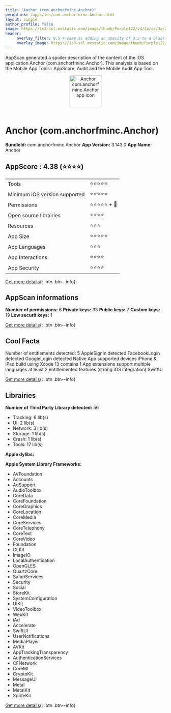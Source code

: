 ```yaml
---
title: "Anchor (com.anchorfminc.Anchor)"
permalink: /apps/ios/com.anchorfminc.Anchor.html
layout: single
author_profile: false
image: https://is3-ssl.mzstatic.com/image/thumb/Purple122/v4/2a/ca/3a/2aca3a23-a44d-a808-7aab-138b390e606d/AppIcon-Rebrand-0-1x_U007emarketing-0-7-0-85-220.png/512x512bb.jpg
header: 
     overlay_filter: 0.5 # same as adding an opacity of 0.5 to a black background
     overlay_image: https://is3-ssl.mzstatic.com/image/thumb/Purple122/v4/2a/ca/3a/2aca3a23-a44d-a808-7aab-138b390e606d/AppIcon-Rebrand-0-1x_U007emarketing-0-7-0-85-220.png/512x512bb.jpg
---
```

AppScan generated a spoiler description of the content of the iOS application Anchor (com.anchorfminc.Anchor). This analysis is based on the Mobile App Tools : AppScore, Audit and the Mobile Audit App Tool.

  
  
<div style="text-align: center;"><img src="https://is3-ssl.mzstatic.com/image/thumb/Purple122/v4/2a/ca/3a/2aca3a23-a44d-a808-7aab-138b390e606d/AppIcon-Rebrand-0-1x_U007emarketing-0-7-0-85-220.png/512x512bb.jpg" width="100" height="100" alt="Anchor com.anchorfminc.Anchor app icon"></div></br>
  
# Anchor (com.anchorfminc.Anchor)

**BundleId:** com.anchorfminc.Anchor
**App Version:** 3.143.0
**App Name:** Anchor


## AppScore : 4.38 (⭐️⭐️⭐️⭐️) 

<table>
<tr><td> Tools </td><td> ⭐️⭐️⭐️⭐️⭐️ </td></tr>
<tr><td> Minimum iOS version supported </td><td> ⭐️⭐️⭐️⭐️⭐️ </td></tr>
<tr><td> Permissions </td><td> ⭐️⭐️⭐️⭐️⭐️ + 🌟 </td></tr>
<tr><td> Open source librairies </td><td> ⭐️⭐️⭐️⭐️ </td></tr>
<tr><td> Resources </td><td> ⭐️⭐️⭐️ </td></tr>
<tr><td> App Size </td><td> ⭐️⭐️⭐️⭐️⭐️ </td></tr>
<tr><td> App Languages </td><td> ⭐️⭐️⭐️ </td></tr>
<tr><td> App Interactions </td><td> ⭐️⭐️⭐️⭐️ </td></tr>
<tr><td> App Security </td><td> ⭐️⭐️⭐️⭐️ </td></tr>
</table>

[Get more details](/pricing.html){: .btn .btn--info}  
  
## AppScan informations 

**Number of permissions:** 6
**Private keys:** 33
**Public keys:** 7
**Custom keys:** 19
**Low securit keys:** 1
  
[Get more details](/pricing.html){: .btn .btn--info}

## Cool Facts

Number of entitlements detected: 5
AppleSignIn detected
FacebookLogin detected
GoogleLogin detected
Native App
supported devices iPhone & iPad
build using Xcode 13
contains 1 App extensions
support multiple languages
at least 2 entitlemented features (strong iOS integration)
SwiftUI
  
[Get more details](/pricing.html){: .btn .btn--info}

## Librairies 
**Number of Third Party Library detected:** 56
- Tracking: 6 lib(s)
- UI: 2 lib(s)
- Network: 3 lib(s)
- Storage: 1 lib(s)
- Crash: 1 lib(s)
- Tools: 17 lib(s)

**Apple dylibs:**


**Apple System Library Frameworks:**
- AVFoundation
- Accounts
- AdSupport
- AudioToolbox
- CoreData
- CoreFoundation
- CoreGraphics
- CoreLocation
- CoreMedia
- CoreServices
- CoreTelephony
- CoreText
- CoreVideo
- Foundation
- GLKit
- ImageIO
- LocalAuthentication
- OpenGLES
- QuartzCore
- SafariServices
- Security
- Social
- StoreKit
- SystemConfiguration
- UIKit
- VideoToolbox
- WebKit
- iAd
- Accelerate
- SwiftUI
- UserNotifications
- MediaPlayer
- AVKit
- AppTrackingTransparency
- AuthenticationServices
- CFNetwork
- CoreML
- CryptoKit
- MessageUI
- Metal
- MetalKit
- SpriteKit


  
[Get more details](/pricing.html){: .btn .btn--info}

